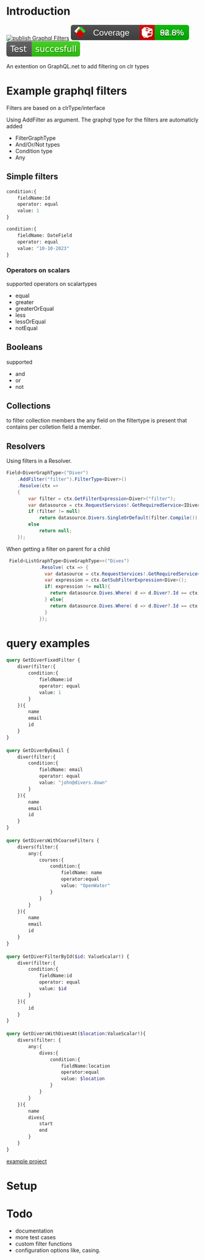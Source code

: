 # Introduction

[![publish Graphql Filters](https://github.com/TitaniumIT/graphql-filters/actions/workflows/publishpackage.yml/badge.svg)](https://github.com/TitaniumIT/graphql-filters/actions/workflows/publishpackage.yml)
[![coverage](docs/coverage/badge_combined.svg)](https://titaniumit.github.io/graphql-filters/coverage/index.html)
[![testoutcome](docs/testoutcome.svg)](https://titaniumit.github.io/graphql-filters/tests/GraphQL.Filters.Specflow.html)

An extention on GraphQL.net to add filtering on clr types

# Example graphql filters

Filters are based on a clrType/interface

Using AddFilter as argument.  The graphql type for the filters are automaticly added

* FilterGraphType<typename>
* And/Or/Not types
* Condition type
* Any

## Simple filters 

```graphql
condition:{
    fieldName:Id
    operator: equal
    value: 1
}
```

```graphql
condition:{
    fieldName: DateField
    operator: equal
    value: "10-10-2023" 
}
```
### Operators on scalars
supported operators on scalartypes
* equal
* greater
* greaterOrEqual
* less
* lessOrEqual
* notEqual

 
## Booleans
supported 
* and
* or 
* not

## Collections
to filter collection members the any field on the filtertype is present
that contains per colletion field a member.

## Resolvers

Using filters in a Resolver.  

```csharp
Field<DiverGraphType>("Diver")
    .AddFilter("filter").FilterType<Diver>()
    .Resolve(ctx =>
    {
        var filter = ctx.GetFilterExpression<Diver>("filter");
        var datasource = ctx.RequestServices!.GetRequiredService<IDivers>();
        if (filter != null)
            return datasource.Divers.SingleOrDefault(filter.Compile());
        else
            return null;
    });
```

When getting a filter on parent for a child
```csharp
 Field<ListGraphType<DiveGraphType>>("Dives")
            .Resolve( ctx => {
              var datasource = ctx.RequestServices!.GetRequiredService<IDives>();
              var expression = ctx.GetSubFilterExpression<Dive>();
              if( expression != null){
                return datasource.Dives.Where( d => d.Diver?.Id == ctx.Source.Id).Where(expression.Compile());
              } else{
                return datasource.Dives.Where( d => d.Diver?.Id == ctx.Source.Id);
              }
            });
```

# query examples

```graphql
query GetDiverFixedFilter {
    diver(filter:{
        condition:{
            fieldName:id
            operator: equal
            value: 1
        }
    }){
        name
        email
        id
    }
}

query GetDiverByEmail {
    diver(filter:{
        condition:{
            fieldName: email
            operator: equal
            value: "john@divers.down"
        }
    }){
        name
        email
        id
    }
}

query GetDiversWithCoarseFilters {
    divers(filter:{
        any:{
            courses:{
                condition:{
                    fieldName: name
                    operator:equal
                    value: "OpenWater"
                }
            }
        }
    }){
        name
        email
        id
    }
}

query GetDiverFilterById($id: ValueScalar!) {
    diver(filter:{
        condition:{
            fieldName:id
            operator: equal
            value: $id
        }
    }){
        id
    }
}

query GetDiversWithDivesAt($location:ValueScalar!){
    divers(filter: {
        any:{
            dives:{
                condition:{
                    fieldName:location
                    operator:equal
                    value: $location
                }
            }
        }
    }){
        name
        dives{
            start
            end
        }
    }
}
```
[example project](https://github.com/TitaniumIT/graphql-filters/tree/main/src/GraphQL.Filters/GraphQL.Filters.Examples)


# Setup



# Todo

* documentation
* more test cases
* custom filter functions
* configuration options like, casing.

